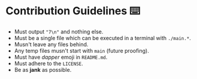 # Contribution Guidelines ⌨️

* Must output `"7\n"` and nothing else.
* Must be a single file which can be executed in a terminal with `./main.*`.
* Musn't leave any files behind.
* Any temp files musn't start with `main` (future proofing).
* Must have *dapper* emoji in `README.md`.
* Must adhere to the `LICENSE`.
* Be as **jank** as possible.

